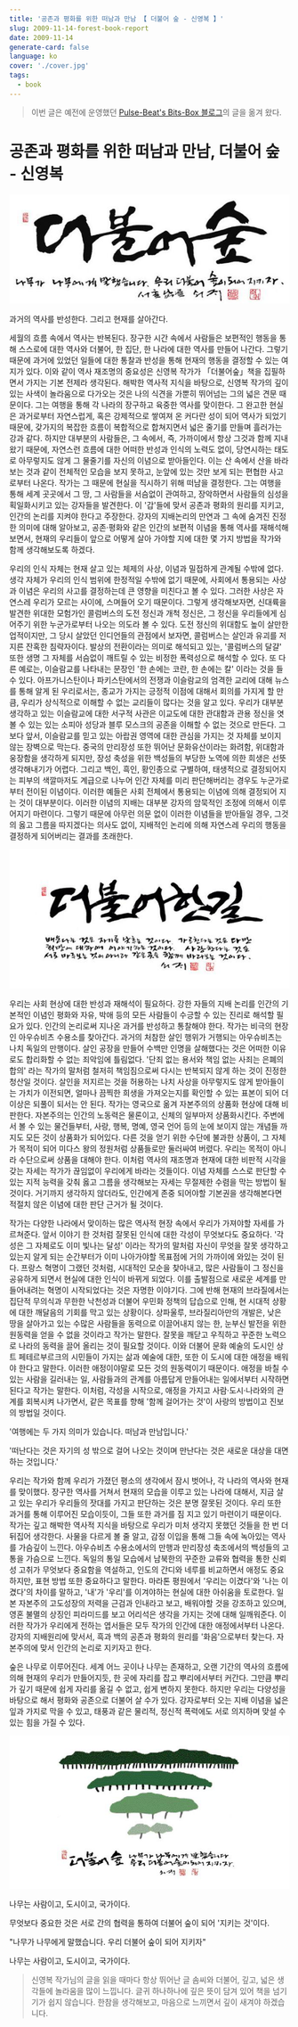 ```yaml
---
title: '공존과 평화를 위한 떠남과 만남 【 더불어 숲 - 신영복 】'
slug: 2009-11-14-forest-book-report
date: 2009-11-14
generate-card: false
language: ko
cover: './cover.jpg'
tags:
  - book
---
```


> 이번 글은 예전에 운영했던 [Pulse-Beat's Bits-Box 블로그](https://pulsebeat.tistory.com/)의 글을 옮겨 왔다.

# 공존과 평화를 위한 떠남과 만남, 더불어 숲 - 신영복

![공존과 평화를 위한 떠남과 만남, 더불어 숲 - 신영복](./forest_1.jpg)

과거의 역사를 반성한다. 그리고 현재를 살아간다.

세월의 흐름 속에서 역사는 반복된다. 장구한 시간 속에서 사람들은 보편적인 행동을 통해 스스로에 대한 역사와 더불어, 한 집단, 한 나라에 대한 역사를 만들어 나간다. 그렇기 때문에 과거에 있었던 일들에 대한 통찰과 반성을 통해 현재의 행동을 결정할 수 있는 여지가 있다. 이와 같이 역사 재조명의 중요성은 신영복 작가가 「더불어숲」책을 집필하면서 가지는 기본 전제라 생각된다. 해박한 역사적 지식을 바탕으로, 신영복 작가의 깊이 있는 사색이 놀라움으로 다가오는 것은 나의 식견을 가뿐히 뛰어넘는 그의 넓은 견문 때문이다. 그는 여행을 통해 각 나라의 장구하고 육중한 역사를 맞이한다. 그 완고한 현실은 과거로부터 자연스럽게, 혹은 강제적으로 쌓여져 온 커다란 성이 되어 역사가 되었기 때문에, 갖가지의 복잡한 흐름이 복합적으로 합쳐지면서 넓은 줄기를 만들며 흘러가는 강과 같다. 하지만 대부분의 사람들은, 그 속에서, 즉, 가까이에서 항상 그것과 함께 지내왔기 때문에, 자연스런 흐름에 대한 어떠한 반성과 인식의 노력도 없이, 당연시하는 태도로 아무렇지도 않게 그 물줄기를 자신의 이념으로 받아들인다. 이는 산 속에서 산을 바라보는 것과 같이 전체적인 모습을 보지 못하고, 눈앞에 있는 것만 보게 되는 편협한 사고로부터 나온다. 작가는 그 때문에 현실을 직시하기 위해 떠남을 결정한다. 그는 여행을 통해 세계 곳곳에서 그 땅, 그 사람들을 서슴없이 관여하고, 장악하면서 사람들의 심성을 획일화시키고 있는 강자들을 발견한다. 이 '갑'들에 맞서 공존과 평화의 원리를 지키고, 인간의 논리를 지켜야 한다고 주장한다. 강자의 지배논리의 만연과 그 속에 숨겨진 진정한 의미에 대해 알아보고, 공존·평화와 같은 인간의 보편적 이념을 통해 역사를 재해석해보면서, 현재의 우리들이 앞으로 어떻게 살아 가야할 지에 대한 몇 가지 방법을 작가와 함께 생각해보도록 하겠다.

우리의 인식 자체는 현재 살고 있는 체제의 사상, 이념과 밀접하게 관계될 수밖에 없다. 생각 자체가 우리의 인식 범위에 한정적일 수밖에 없기 때문에, 사회에서 통용되는 사상과 이념은 우리의 사고를 결정하는데 큰 영향을 미친다고 볼 수 있다. 그러한 사상은 자연스레 우리가 모르는 사이에, 스며들어 오기 때문이다. 그렇게 생각해보자면, 신대륙을 발견한 위대한 모험가인 콜럼버스의 도전 정신과 개척 정신은, 그 정신을 우리들에게 심어주기 위한 누군가로부터 나오는 의도라 볼 수 있다. 도전 정신의 위대함도 높이 살만한 업적이지만, 그 당시 살았던 인디언들의 관점에서 보자면, 콜럼버스는 살인과 유괴를 저지른 잔혹한 침략자이다. 발상의 전환이라는 의미로 해석되고 있는, '콜럼버스의 달걀' 또한 생명 그 자체를 서슴없이 깨트릴 수 있는 비정한 폭력성으로 해석할 수 있다. 또 다른 예로는, 이슬람교를 나타내는 문장인 '한 손에는 코란, 한 손에는 칼' 이라는 것을 들 수 있다. 아프가니스탄이나 파키스탄에서의 전쟁과 이슬람교의 엄격한 교리에 대해 뉴스를 통해 알게 된 우리로서는, 종교가 가지는 긍정적 이점에 대해서 회의를 가지게 할 만큼, 우리가 상식적으로 이해할 수 없는 교리들이 많다는 것을 알고 있다. 우리가 대부분 생각하고 있는 이슬람교에 대한 서구적 사관은 이교도에 대한 관대함과 관용 정신을 엿볼 수 있는 있는 소피아 성당과 블루 모스크의 공존을 이해할 수 없는 것으로 만든다. 그보다 앞서, 이슬람교를 믿고 있는 아랍권 영역에 대한 관심을 가지는 것 자체를 보이지 않는 장벽으로 막는다. 중국의 만리장성 또한 뛰어난 문화유산이라는 화려함, 위대함과 웅장함을 생각하게 되지만, 장성 축성을 위한 백성들의 부당한 노역에 의한 희생은 선뜻 생각해내기가 어렵다. 그리고 백인, 흑인, 황인종으로 구별하여, 태생적으로 결정되어지는 피부의 색깔마저도 계급으로 나누어 인간 자체를 미리 판단해버리는 경우도 누군가로부터 전이된 이념이다. 이러한 예들은 사회 전체에서 통용되는 이념에 의해 결정되어 지는 것이 대부분이다. 이러한 이념의 지배는 대부분 강자의 암묵적인 조정에 의해서 이루어지기 마련이다. 그렇기 때문에 아무런 의문 없이 이러한 이념들을 받아들일 경우, 그것의 옳고 그름을 따지겠다는 의사도 없이, 지배적인 논리에 의해 자연스레 우리의 행동을 결정하게 되어버리는 결과를 초래한다.

![공존과 평화를 위한 떠남과 만남, 더불어 숲 - 신영복](./forest_2.jpg)

우리는 사회 현상에 대한 반성과 재해석이 필요하다. 강한 자들의 지배 논리를 인간의 기본적인 이념인 평화와 자유, 박애 등의 모든 사람들이 수긍할 수 있는 진리로 해석할 필요가 있다. 인간의 논리로써 지나온 과거를 반성하고 통찰해야 한다. 작가는 비극의 현장인 아우슈비츠 수용소를 찾아간다. 과거의 처참한 살인 행위가 거행되는 아우슈비츠는 나치 독일의 만행이다. 살인 공장을 만들어 수백만 인명을 살해했다는 것은 어떠한 이유로도 합리화할 수 없는 죄악임에 틀림없다. '단죄 없는 용서와 책임 없는 사죄는 은폐의 합의' 라는 작가의 말처럼 철저히 책임짐으로써 다시는 반복되지 않게 하는 것이 진정한 청산일 것이다. 살인을 저지르는 것을 허용하는 나치 사상을 아무렇지도 않게 받아들이는 가치가 이전되면, 얼마나 끔찍한 희생을 가져오는지를 확인할 수 있는 표본이 되어 더 이상은 되풀이 되서는 안 된다. 작가는 영국으로 옮겨 자본주의의 상품화 현상에 대해 비판한다. 자본주의는 인간의 노동력은 물론이고, 신체의 일부마저 상품화시킨다. 주변에서 볼 수 있는 물건들부터, 사랑, 행복, 명예, 영국 언어 등의 눈에 보이지 않는 개념들 까지도 모든 것이 상품화가 되어있다. 다른 것을 얻기 위한 수단에 불과한 상품이, 그 자체가 목적이 되어 미다스 왕의 정원처럼 상품들로만 둘러싸여 버렸다. 우리는 목적이 아니라 수단으로써 상품을 대해야 한다. 이처럼 역사의 재조명과 현재에 대한 비판적 시각을 갖는 자세는 작가가 끊임없이 우리에게 바라는 것들이다. 이념 자체를 스스로 판단할 수 있는 지적 능력을 갖춰 옳고 그름을 생각해보는 자세는 무절제한 수렴을 막는 방법이 될 것이다. 거기까지 생각하지 않더라도, 인간에게 존중 되어야할 기본권을 생각해본다면 적절치 않은 이념에 대한 판단 근거가 될 것이다.

작가는 다양한 나라에서 맞이하는 많은 역사적 현장 속에서 우리가 가져야할 자세를 가르쳐준다. 앞서 이야기 한 것처럼 잘못된 인식에 대한 각성이 무엇보다도 중요하다. '각성은 그 자체로도 이미 빛나는 달성' 이라는 작가의 말처럼 자신이 무엇을 잘못 생각하고 있는지 알게 되는 순간부터가 이미 나아가야할 목표점에 거의 가까이에 와있는 것이 된다. 프랑스 혁명이 그랬던 것처럼, 시대적인 모순을 찾아내고, 많은 사람들이 그 정신을 공유하게 되면서 현실에 대한 인식이 바뀌게 되었다. 이를 출발점으로 새로운 세계를 만들어내려는 혁명이 시작되었다는 것은 자명한 이야기다. 그에 반해 현재의 브라질에서는 집단적 무의식과 무한한 낙천성과 더불어 우민화 정책의 답습으로 인해, 현 시대적 상황에 대한 깨달음의 기회를 막고 있는 상황이다. 상파울루, 브라질리아만의 개발은, 낮은 땅을 살아가고 있는 수많은 사람들을 동력으로 이끌어내지 않는 한, 눈부신 발전을 위한 원동력을 얻을 수 없을 것이라고 작가는 말한다. 잘못을 깨닫고 우직하고 꾸준한 노력으로 나라의 동력을 끌어 올리는 것이 필요할 것이다. 이와 더불어 문화 예술의 도시인 상트 페테르부르크의 시민들이 가지는 삶과 예술에 대한, 또한 이 도시에 대한 애정을 배워야 한다고 말한다. 이러한 애정이야말로 모든 것의 원동력이기 때문이다. 애정을 바칠 수 있는 사람을 길러내는 일, 사람들과의 관계를 아름답게 만들어내는 일에서부터 시작하면 된다고 작가는 말한다. 이처럼, 각성을 시작으로, 애정을 가지고 사람·도시·나라와의 관계를 회복시켜 나가면서, 같은 목표를 향해 '함께 걸어가는 것'이 사랑의 방법이고 진보의 방법일 것이다.

'여행에는 두 가지 의미가 있습니다. 떠남과 만남입니다.'

'떠난다는 것은 자기의 성 밖으로 걸어 나오는 것이며 만난다는 것은 새로운 대상을 대면하는 것입니다.'

우리는 작가와 함께 우리가 가졌던 평소의 생각에서 잠시 벗어나, 각 나라의 역사와 현재를 맞이했다. 장구한 역사를 거쳐서 현재의 모습을 이루고 있는 나라에 대해서, 지금 살고 있는 우리가 우리들의 잣대를 가지고 판단하는 것은 분명 잘못된 것이다. 우리 또한 과거를 통해 이루어진 모습이듯이, 그들 또한 과거를 짐 지고 있기 마련이기 때문이다. 작가는 깊고 해박한 역사적 지식을 바탕으로 우리가 미처 생각지 못했던 것들을 한 번 더 뒤집어 생각한다. 사물을 다르게 볼 줄 알고, 감정 이입을 통해 그들 속에 녹아있는 역사를 가슴깊이 느낀다. 아우슈비츠 수용소에서의 만행과 만리장성 축조에서의 백성들의 고통을 가슴으로 느낀다. 독일의 통일 모습에서 남북한의 꾸준한 교류와 협력을 통한 신뢰성 고취가 무엇보다 중요함을 역설하고, 인도의 간디와 네루를 비교하면서 애정도 중요하지만, 표현 방법 또한 중요하다고 말한다. 마라톤 평원에서 '우리는 이겼다'와 '나는 이겼다'의 차이를 말하고, '내'가 '우리'를 이겨야하는 현실에 대한 아쉬움을 토로한다. 일본 자본주의 고도성장의 저력을 근검과 인내라고 보고, 배워야할 것을 강조하고 있으며, 영혼 불멸의 상징인 피라미드를 보고 어리석은 생각을 가지는 것에 대해 일깨워준다. 이러한 작가가 우리에게 전하는 엽서들은 모두 작가의 인간에 대한 애정에서부터 나온다. 강자의 지배원리에 맞서서, 흑과 백의 공존과 평화의 원리를 '화음'으로부터 찾는다. 자본주의에 맞서 인간의 논리로 지키자고 한다.

숲은 나무로 이루어진다. 세계 어느 곳이나 나무는 존재하고, 오랜 기간의 역사의 흐름에 의해 현재의 우리가 만들어지듯, 한 곳에 자리를 잡고 뿌리에서부터 커간다. 그만큼 뿌리가 깊기 때문에 쉽게 자리를 옮길 수 없고, 쉽게 변하지 못한다. 하지만 우리는 다양성을 바탕으로 해서 평화와 공존으로 더불어 살 수가 있다. 강자로부터 오는 지배 이념을 넓은 잎과 가지로 막을 수 있고, 태풍과 같은 물리적, 정신적 폭력에도 서로 의지하며 맞설 수 있는 힘을 가질 수 있다.

![공존과 평화를 위한 떠남과 만남, 더불어 숲 - 신영복](./forest_3.jpg)

나무는 사람이고, 도시이고, 국가이다.

무엇보다 중요한 것은 서로 간의 협력을 통하여 더불어 숲이 되어 '지키는 것'이다.

"나무가 나무에게 말했습니다. 우리 더불어 숲이 되어 지키자"

나무는 사람이고, 도시이고, 국가이다.

> 신영복 작가님의 글을 읽을 때마다 항상 뛰어난 글 솜씨와 더불어, 깊고, 넓은 생각들에 놀라움을 많이 느낍니다. 글귀 하나하나에 깊은 뜻이 담겨 있어 책을 넘기기가 쉽지 않습니다. 한참을 생각해보고, 마음으로 느끼면서 깊이 새겨야 하겠습니다.
